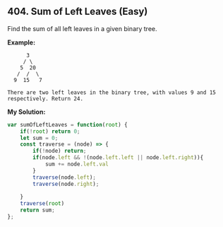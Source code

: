 ## 404. Sum of Left Leaves (Easy)
Find the sum of all left leaves in a given binary tree.

__Example:__
```
      3
     / \
    5  20
   /  /  \
  9  15   7

There are two left leaves in the binary tree, with values 9 and 15 respectively. Return 24.
```
__My Solution:__  
```js
var sumOfLeftLeaves = function(root) {
    if(!root) return 0;
    let sum = 0;
    const traverse = (node) => {
        if(!node) return;
        if(node.left && !(node.left.left || node.left.right)){
            sum += node.left.val
        }
        traverse(node.left);
        traverse(node.right);
        
    }
    traverse(root)
    return sum;
};
```